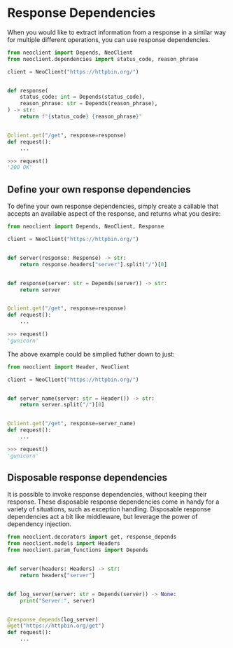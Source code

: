 # Response Dependencies
When you would like to extract information from a response in a similar way for
multiple different operations, you can use response dependencies.
```python
from neoclient import Depends, NeoClient
from neoclient.dependencies import status_code, reason_phrase

client = NeoClient("https://httpbin.org/")


def response(
    status_code: int = Depends(status_code),
    reason_phrase: str = Depends(reason_phrase),
) -> str:
    return f"{status_code} {reason_phrase}"


@client.get("/get", response=response)
def request():
    ...

```
```python
>>> request()
'200 OK'
```

## Define your own response dependencies
To define your own response dependencies, simply create a callable that accepts
an available aspect of the response, and returns what you desire:
```python
from neoclient import Depends, NeoClient, Response

client = NeoClient("https://httpbin.org/")


def server(response: Response) -> str:
    return response.headers["server"].split("/")[0]


def response(server: str = Depends(server)) -> str:
    return server


@client.get("/get", response=response)
def request():
    ...
```
```python
>>> request()
'gunicorn'
```

The above example could be simplied futher down to just:
```python
from neoclient import Header, NeoClient

client = NeoClient("https://httpbin.org/")


def server_name(server: str = Header()) -> str:
    return server.split("/")[0]


@client.get("/get", response=server_name)
def request():
    ...
```
```python
>>> request()
'gunicorn'
```

## Disposable response dependencies
It is possible to invoke response dependencies, without keeping their response.
These disposable response dependencies come in handy for a variety of situations,
such as exception handling. Disposable response dependencies act a bit like
middleware, but leverage the power of dependency injection.

```python
from neoclient.decorators import get, response_depends
from neoclient.models import Headers
from neoclient.param_functions import Depends


def server(headers: Headers) -> str:
    return headers["server"]


def log_server(server: str = Depends(server)) -> None:
    print("Server:", server)


@response_depends(log_server)
@get("https://httpbin.org/get")
def request():
    ...
```
